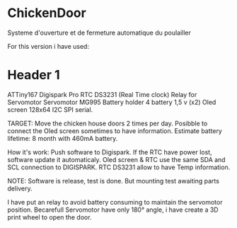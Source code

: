 # ChickenDoor
Systeme d'ouverture et de fermeture automatique du poulailler

For this version i have used:
# Header 1

ATTiny167 Digispark Pro
RTC DS3231 (Real Time clock)
Relay for Servomotor
Servomotor MG995
Battery holder 4 battery 1,5 v (x2)
Oled screen 128x64 I2C SPI serial.

TARGET:
Move the chicken house doors 2 times per day.
Posibble to connect the Oled screen sometimes to have information.
Estimate battery lifetime: 8 month with 460mA battery.

How it's work:
Push software to Digispark.
If the RTC have power lost, software update it automaticaly.
Oled screen & RTC use the same SDA and SCL connection to DIGISPARK.
RTC DS3231 allow to have Temp information.

NOTE: Software is release, test is done.
But mounting test awaiting parts delivery.

I have put an relay to avoid battery consuming to maintain the servomotor position.
Becarefull Servomotor have only 180° angle, i have create a 3D print wheel to open the door.
